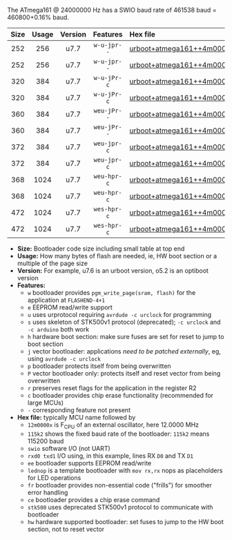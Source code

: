 The ATmega161 @ 24000000 Hz has a SWIO baud rate of 461538 baud = 460800+0.16% baud.

|Size|Usage|Version|Features|Hex file|
|:-:|:-:|:-:|:-:|:--|
|252|256|u7.7|`w-u-jpr--`|[urboot+atmega161++4m0000x+++76k8_swio_rxb2_txb3.hex](https://raw.githubusercontent.com/stefanrueger/urboot.hex/main/mcus/atmega161/external_oscillator/fcpu++4m0000_Hz/br+++76k8_bps/urboot+atmega161++4m0000x+++76k8_swio_rxb2_txb3.hex)|
|252|256|u7.7|`w-u-jpr--`|[urboot+atmega161++4m0000x+++76k8_swio_rxd0_txd1.hex](https://raw.githubusercontent.com/stefanrueger/urboot.hex/main/mcus/atmega161/external_oscillator/fcpu++4m0000_Hz/br+++76k8_bps/urboot+atmega161++4m0000x+++76k8_swio_rxd0_txd1.hex)|
|320|384|u7.7|`w-u-jPr-c`|[urboot+atmega161++4m0000x+++76k8_swio_rxb2_txb3_lednop_fr_ce.hex](https://raw.githubusercontent.com/stefanrueger/urboot.hex/main/mcus/atmega161/external_oscillator/fcpu++4m0000_Hz/br+++76k8_bps/urboot+atmega161++4m0000x+++76k8_swio_rxb2_txb3_lednop_fr_ce.hex)|
|320|384|u7.7|`w-u-jPr-c`|[urboot+atmega161++4m0000x+++76k8_swio_rxd0_txd1_lednop_fr_ce.hex](https://raw.githubusercontent.com/stefanrueger/urboot.hex/main/mcus/atmega161/external_oscillator/fcpu++4m0000_Hz/br+++76k8_bps/urboot+atmega161++4m0000x+++76k8_swio_rxd0_txd1_lednop_fr_ce.hex)|
|360|384|u7.7|`weu-jPr--`|[urboot+atmega161++4m0000x+++76k8_swio_rxb2_txb3_ee_lednop_fr.hex](https://raw.githubusercontent.com/stefanrueger/urboot.hex/main/mcus/atmega161/external_oscillator/fcpu++4m0000_Hz/br+++76k8_bps/urboot+atmega161++4m0000x+++76k8_swio_rxb2_txb3_ee_lednop_fr.hex)|
|360|384|u7.7|`weu-jPr--`|[urboot+atmega161++4m0000x+++76k8_swio_rxd0_txd1_ee_lednop_fr.hex](https://raw.githubusercontent.com/stefanrueger/urboot.hex/main/mcus/atmega161/external_oscillator/fcpu++4m0000_Hz/br+++76k8_bps/urboot+atmega161++4m0000x+++76k8_swio_rxd0_txd1_ee_lednop_fr.hex)|
|372|384|u7.7|`weu-jpr-c`|[urboot+atmega161++4m0000x+++76k8_swio_rxb2_txb3_ee_lednop_fr_ce.hex](https://raw.githubusercontent.com/stefanrueger/urboot.hex/main/mcus/atmega161/external_oscillator/fcpu++4m0000_Hz/br+++76k8_bps/urboot+atmega161++4m0000x+++76k8_swio_rxb2_txb3_ee_lednop_fr_ce.hex)|
|372|384|u7.7|`weu-jpr-c`|[urboot+atmega161++4m0000x+++76k8_swio_rxd0_txd1_ee_lednop_fr_ce.hex](https://raw.githubusercontent.com/stefanrueger/urboot.hex/main/mcus/atmega161/external_oscillator/fcpu++4m0000_Hz/br+++76k8_bps/urboot+atmega161++4m0000x+++76k8_swio_rxd0_txd1_ee_lednop_fr_ce.hex)|
|368|1024|u7.7|`weu-hpr-c`|[urboot+atmega161++4m0000x+++76k8_swio_rxb2_txb3_ee_lednop_fr_ce_hw.hex](https://raw.githubusercontent.com/stefanrueger/urboot.hex/main/mcus/atmega161/external_oscillator/fcpu++4m0000_Hz/br+++76k8_bps/urboot+atmega161++4m0000x+++76k8_swio_rxb2_txb3_ee_lednop_fr_ce_hw.hex)|
|368|1024|u7.7|`weu-hpr-c`|[urboot+atmega161++4m0000x+++76k8_swio_rxd0_txd1_ee_lednop_fr_ce_hw.hex](https://raw.githubusercontent.com/stefanrueger/urboot.hex/main/mcus/atmega161/external_oscillator/fcpu++4m0000_Hz/br+++76k8_bps/urboot+atmega161++4m0000x+++76k8_swio_rxd0_txd1_ee_lednop_fr_ce_hw.hex)|
|472|1024|u7.7|`wes-hpr-c`|[urboot+atmega161++4m0000x+++76k8_swio_rxb2_txb3_ee_lednop_fr_ce_stk500_hw.hex](https://raw.githubusercontent.com/stefanrueger/urboot.hex/main/mcus/atmega161/external_oscillator/fcpu++4m0000_Hz/br+++76k8_bps/urboot+atmega161++4m0000x+++76k8_swio_rxb2_txb3_ee_lednop_fr_ce_stk500_hw.hex)|
|472|1024|u7.7|`wes-hpr-c`|[urboot+atmega161++4m0000x+++76k8_swio_rxd0_txd1_ee_lednop_fr_ce_stk500_hw.hex](https://raw.githubusercontent.com/stefanrueger/urboot.hex/main/mcus/atmega161/external_oscillator/fcpu++4m0000_Hz/br+++76k8_bps/urboot+atmega161++4m0000x+++76k8_swio_rxd0_txd1_ee_lednop_fr_ce_stk500_hw.hex)|

- **Size:** Bootloader code size including small table at top end
- **Usage:** How many bytes of flash are needed, ie, HW boot section or a multiple of the page size
- **Version:** For example, u7.6 is an urboot version, o5.2 is an optiboot version
- **Features:**
  + `w` bootloader provides `pgm_write_page(sram, flash)` for the application at `FLASHEND-4+1`
  + `e` EEPROM read/write support
  + `u` uses urprotocol requiring `avrdude -c urclock` for programming
  + `s` uses skeleton of STK500v1 protocol (deprecated); `-c urclock` and `-c arduino` both work
  + `h` hardware boot section: make sure fuses are set for reset to jump to boot section
  + `j` vector bootloader: applications *need to be patched externally*, eg, using `avrdude -c urclock`
  + `p` bootloader protects itself from being overwritten
  + `P` vector bootloader only: protects itself and reset vector from being overwritten
  + `r` preserves reset flags for the application in the register R2
  + `c` bootloader provides chip erase functionality (recommended for large MCUs)
  + `-` corresponding feature not present
- **Hex file:** typically MCU name followed by
  + `12m0000x` is F<sub>CPU</sub> of an external oscillator, here 12.0000 MHz
  + `115k2` shows the fixed baud rate of the bootloader: `115k2` means 115200 baud
  + `swio` software I/O (not UART)
  + `rxd0 txd1` I/O using, in this example, lines RX `D0` and TX `D1`
  + `ee` bootloader supports EEPROM read/write
  + `lednop` is a template bootloader with `mov rx,rx` nops as placeholders for LED operations
  + `fr` bootloader provides non-essential code ("frills") for smoother error handling
  + `ce` bootloader provides a chip erase command
  + `stk500` uses deprecated STK500v1 protocol to communicate with bootloader
  + `hw` hardware supported bootloader: set fuses to jump to the HW boot section, not to reset vector
